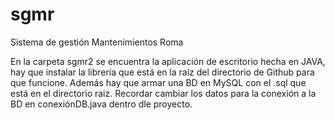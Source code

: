 # sgmr
Sistema de gestión Mantenimientos Roma

En la carpeta sgmr2 se encuentra la aplicación de escritorio hecha en JAVA, hay que instalar la librería que está en la raíz del directorio de Github para que funcione.
Además hay que armar una BD en MySQL con el .sql que está en el directorio raiz. Recordar cambiar los datos para la conexión a la BD en conexiónDB.java dentro dle proyecto.
